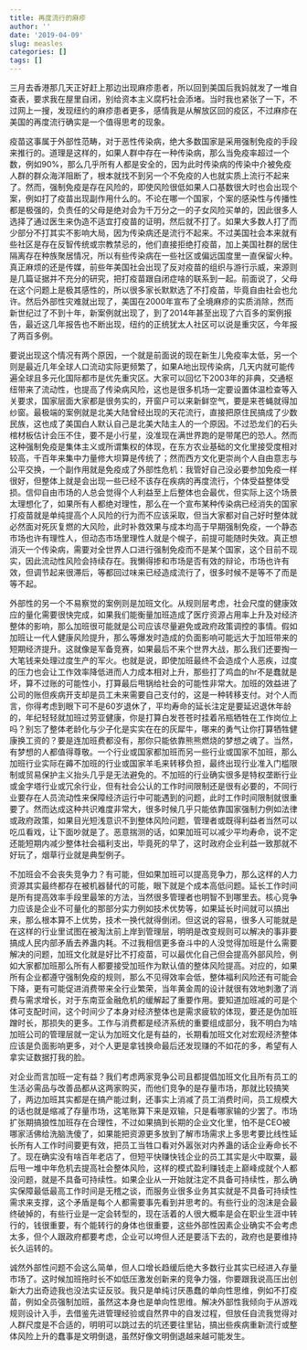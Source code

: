 ```yaml
---
title: 再度流行的麻疹
author: ''
date: '2019-04-09'
slug: measles
categories: []
tags: []
---
```


三月去香港那几天正好赶上那边出现麻疹患者，所以回到美国后我妈就发了一堆自查表，要求我在屋里自闭，别给资本主义腐朽社会添堵。当时我也紧张了一下，不过网上一搜，发现纽约的麻疹患者更多，感情我是从解放区回的疫区，不过麻疹在美国的再度流行确实是一个值得思考的现象。

疫苗这事属于外部性范畴，对于恶性传染病，绝大多数国家是采用强制免疫的手段来推行的。道理是这样的，如果人群中存在一种传染病，那么当免疫率超过一个数，例如90%，那么几乎所有人都是安全的，因为此时传染病的传染中介被免疫人群的群众海洋阻断了，根本就找不到另一个不免疫的人也就实质上流行不起来了。然而，强制免疫是存在风险的，即使风险很低如果人口基数很大时也会出现个案，例如打了疫苗出现副作用什么的。不论在哪一个国家，个案的感染性与传播性都是极强的，负责任的父母是绝对会为千万分之一的子女风险买单的，因此很多人选择了通过医生来伪造不适宜打疫苗的证明，然后就不打了。如果大多数人打了而少部分不打其实不影响大局，因为传染病还是流行不起来。不过美国社会本来就有些社区是存在反智传统或宗教禁忌的，他们直接拒绝打疫苗，加上美国社群的居住隔离存在种族聚居情况，所以有些传染病在一些社区或偏远国度里一直保留火种。真正麻烦的还是传媒，前些年美国社会出现了反对疫苗的组织与游行示威，来源则是几篇证据并不充分的研究，把打疫苗跟自闭症啥的联系到一起。前面说了，父母在这个问题上是极其感性的，所以很多家长默默选了不打疫苗，毕竟自由社会也允许。然后外部性灾难就出现了，美国在2000年宣布了全境麻疹的实质消除，然而新世纪过了不到十年，新案例就出现了，到了2014年甚至出现了六百多的案例报告，最近这几年报告也不断出现，纽约的正统犹太人社区可以说是重灾区，今年报了两百多例。

要说出现这个情况有两个原因，一个就是前面说的现在新生儿免疫率太低，另一个则是最近几年全球人口流动实际更频繁了，如果A地出现传染病，几天内就可能传遍全球且多元化国际都市是优先重灾区。大家可以回忆下2003年的非典，交通枢纽带来了流动性，也提高了传染病风险，这也是很多机场一定要设置体温检查等入关要求，国家层面大家都是很务实的，开窗户可以来新鲜空气，要是来苍蝇就得加纱窗。最极端的案例就是北美大陆曾经出现的天花流行，直接把原住民搞成了少数民族，这也成了美国白人默认自己是北美大陆主人的一个原因。不过恐龙们的石头棺材板估计会压不住，要不是小行星，没准现在满世界跑的是带尾巴的恐人。然而这种强制免疫是集体主义或所谓集权的体现，在东方农业基础的文化里接受度相对较高，千百年来集中力量修大坝算是传统了；然而西方文化更崇尚个人自由意志与公平交换，一个副作用就是免疫成了外部性危机：我管好自己没必要参加免疫一样很好，但整体上就是会出现一些已经不该存在疾病的再度流行，个体受益整体受损。信仰自由市场的人总会觉得个人利益至上后整体也会最优，但实际上这个场景太理想化了，如果所有人都绝对理性，那么在一个宣布某种传染病已经消失的国家打疫苗就是单纯提高个人风险的行为而不应该采取，但当大家都对自己好时整体就必然面对死灰复燃的大风险，此时补救效果与成本均高于早期强制免疫，一个静态市场也许有理性人，但动态市场里理性人就是个幌子，前提可能随时失效。真正想消灭一个传染病，需要对全世界人口进行强制免疫而不是某个国家，这个目前不现实，因此流动性风险会持续存在。我懒得掺和市场是否有效的辩论，市场也许有效，但调节起来很滞后，等都回过味来已经造成流行了，很多时候不是等不了而是等不起。

外部性的另一个不易察觉的案例则是加班文化。从规则层考虑，社会尺度的健康效应的量化需要很快完成，如果我们能衡量加班造成了医疗资源占用率上升及对经济整体的影响，那么加班很可能就是公司应该尽量避免或政府政策调控的事情。假如加班让一代人健康风险提升，那么等爆发时造成的负面影响可能远大于加班带来的短期经济提升。这就像是军备竞赛，如果最后不来个世界大战，那么我们还要掏一大笔钱来处理过度生产的军火。也就是说，即使加班最终不会造成个人恶疾，过度的压力也会让工作效率降低进而人力成本相对上升，那些打了鸡血的hr不是蠢就是坏，算不过账的可能性小，打算最后甩锅给社会的可能性非常大。加班的效益进了公司的账但疾病开支却是员工未来需要自己支付的，这是一种转移支付。对个人而言，你得考虑到眼下可不是60岁退休了，平均寿命的延长注定是要延迟退休年龄的，年纪轻轻就加班过劳亚健康，你是打算白发苍苍时挂着吊瓶牺牲在工作岗位上吗？别忘了整体老龄化与少子化是实实在在的灰犀牛，哪来的勇气让你打算牺牲健康换工资的？要是连加班费都没有，那你只能依靠熊熊燃烧的梦想之魂了。当然，有梦想的人都值得尊敬。一个行业或国家都加班而另一些行业或国家不加班，那么加班行业实际在薅不加班的行业或国家羊毛来转移负担，最终出现行业准入门槛限制或贸易保护主义抬头几乎是无法避免的。不加班的行业确实很多是特权垄断行业或金字塔行业或冗余行业，但有社会公认的工作时间限制还是很有必要的，不同行业要存在人员流动性来保障经济运行中可能遇到的问题，此时工作时间限制就很重要了。然而达成这种共识难度非常大，很多时候几乎只能依靠国家强制力例如法律或政府政策，如果目光短浅意识不到整体风险问题，管理者或既得利益者当然可以吃瓜看戏，让下面吵就是了。恶意揣测的话，如果加班可以减少平均寿命，说不定还能短期内减少整体社会福利支出，毕竟死的早了，这时政府企业利益一致那就不好玩了，烟草行业就是典型例子。

不加班会不会丧失竞争力？有可能，但如果加班可以提高竞争力，那么这样的人力资源其实最终都存在被机器替代的可能，眼下就是个成本高低问题。延长工作时间是所有提高效率手段里最笨的方法，当然很多管理者也明智不到哪里去。核心竞争力应该是企业不可量化的那部分实力例如技术优势等，如果延长时间就可以搞出来，那么根本算不上优势，技术一换代就得倒闭。但这说的容易，很多人可能就是在这样的行业里试图在被淘汰前上岸到管理层，明明是改变规则可以解决的事非要搞成人民内部矛盾去养蛊内耗。不过我相信更多奋斗中的人没觉得加班是什么需要解决的问题，加班文化就是好比不打疫苗，可以最优化自己但会提高外部风险，例如大家都加班那么所有人都要接受加班作为默认值的整体风险提高。对应的，如果所有企业都遵守强制免疫的规则，那么不见得效率会低，整体福利风险还有可能会下降，更有可能促进消费带来全行业繁荣，当年黄金周的设计就很有效地刺激了消费与需求增长，对于东南亚金融危机的缓解起了重要作用。要知道加班减的可是个体可支配时间，这个时间少了本身对经济整体也是需求疲软的体现，要还是伪加班蹭时长，那损失的更多。工作与消费都是经济系统的重要组成部分，我不明白为啥加班公司的管理层就一定认为加班文化是有益的，长期看加班文化对宏观经济整体应该是负面影响更多，对个人更是拿钱换命最后还发现赚的不如花的多，希望有人拿实证数据打我的脸。

对企业而言加班一定有益？我们考虑两家竞争公司且都提倡加班文化且所有员工的生活必需品与改善品都从这两家购买，而他们竞争的是存量市场，那就比较搞笑了，两边加班其实都是在搞产能过剩，还事实上消减了员工消费时间，员工规模大的话也就是缩减了存量市场，这笔账算下来是双输，只是看哪家输的少罢了。市场扩张期搞狼性加班存在合理性，不过如果搞到长期的企业文化里，怕不是CEO被哪家活佛给洗脑洗傻了，如果能把资源更多放到了解市场需求上多思考要比线性延长所有人工作时间要更有效，把员工当牲口看对外嚣张对内养蛊的话企业寿命长不了。现在确实没有啥百年老店了，但短平快赚快钱企业的员工其实是火中取粟，最后甩一堆中年危机去提高社会整体风险，这样的模式盈利赚钱走上巅峰成就个人都没问题，就是不具备可持续性。如果企业从一开始就注定不具备可持续性，那么确实保障最低最高工作时间是无稽之谈，而服务业很多业务其实就是不具备可持续性需求来支撑，这个矛盾是每个人都需要事先看到并思考的。有些行业的泡沫是会最终破掉的，有些行业是一定会转型的，现在活着的人很大概率是会在职业生涯中转行的，钱很重要，有个能转行的身体也很重要，这些外部性因素企业确实不会考虑太多，但个人跟政府都要考虑，企业可以垮但人还是要活下去的，政府也是要维持长久运转的。

诚然外部性问题不会这么简单，但人口增长趋缓后绝大多数行业其实已经进入存量市场了。这时候加班拖时长不如低压激发创新来的竞争力强，你要跟我说高压出创新大力出奇迹我也没法实证反驳。我只是单纯讨厌愚蠢的单向性思维，例如不打疫苗，例如全员强制加班，虽然这本身也是单向性思维。解决外部性我倾向于从游戏规则设计入手，去借鉴先进管理经验或自然界中的自发过程，但放任自流我觉得对人群尺度是不合适的，明明可以跳过去的坑还要往里钻，搞出些疾病重新流行或整体风险上升的蠢事是文明倒退，虽然好像文明倒退越来越可能发生。
